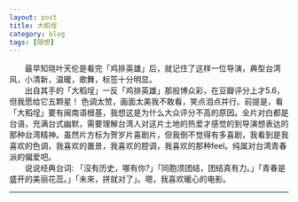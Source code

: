 ```yaml
---
layout: post  
title: 大稻埕  
category: blog  
tags: [随想]  
---
```

&emsp;&emsp;最早知晓叶天伦是看完「鸡排英雄」后，就记住了这样一位导演，典型台湾风，小清新，温暖，歌舞，标签十分明显。  
&emsp;&emsp;出自其手的「大稻埕」一反「鸡排英雄」那般博众彩，在豆瓣评分上才5.6，但我愿给它五颗星！ 色调太赞，画面太美我不敢看，笑点泪点并行。前提是，看「大稻埕」要有闽南语根基，我想这是为什么大众评分不高的原因。全片对白都是台语，充满台式幽默，需要理解台湾人对这片土地的热爱才感觉的到导演想表达的那种台湾精神。虽然片方标为贺岁片喜剧片，但我倒不觉得有多喜剧，我看到是我喜欢的色调，我喜欢的置景，我喜欢的腔调，我喜欢的那种feel。纯属对台湾青春派的偏爱吧。  
&emsp;&emsp;说说经典台词: 「沒有历史，哪有你?」「同胞须团结，团结真有力。」「青春是盛开的美丽花蕊。」「未來，拼就对了」。嗯，我喜欢暖心的电影。     
- - -
